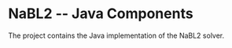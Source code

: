 NaBL2 -- Java Components
========================

The project contains the Java implementation of the NaBL2 solver.
